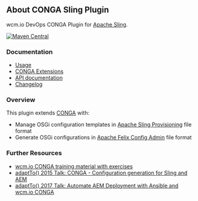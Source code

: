 ## About CONGA Sling Plugin

wcm.io DevOps CONGA Plugin for [Apache Sling][sling].

[![Maven Central](https://maven-badges.herokuapp.com/maven-central/io.wcm.devops.conga.plugins/io.wcm.devops.conga.plugins.sling/badge.svg)](https://maven-badges.herokuapp.com/maven-central/io.wcm.devops.conga.plugins/io.wcm.devops.conga.plugins.sling)


### Documentation

* [Usage][usage]
* [CONGA Extensions][extensions]
* [API documentation][apidocs]
* [Changelog][changelog]


### Overview

This plugin extends [CONGA][conga] with:

* Manage OSGi configuration templates in [Apache Sling Provisioning][sling-provisioning] file format
* Generate OSGi configurations in [Apache Felix Config Admin][felix-configadmin] file format


### Further Resources

* [wcm.io CONGA training material with exercises](https://training.wcm.io/conga/)
* [adaptTo() 2015 Talk: CONGA - Configuration generation for Sling and AEM](https://adapt.to/2015/en/schedule/conga---configuration-generation-for-sling-and-aem.html)
* [adaptTo() 2017 Talk: Automate AEM Deployment with Ansible and wcm.io CONGA](https://adapt.to/2017/en/schedule/automate-aem-deployment-with-ansible-and-wcm-io-conga.html)



[usage]: usage.html
[extensions]: extensions.html
[apidocs]: conga-sling-plugin/apidocs/
[changelog]: changes-report.html
[conga]: https://devops.wcm.io/conga/
[sling]: http://sling.apache.org/
[sling-provisioning]: https://sling.apache.org/documentation/development/slingstart.html
[felix-configadmin]: http://felix.apache.org/documentation/subprojects/apache-felix-config-admin.html
